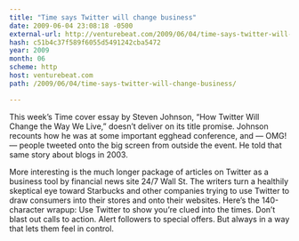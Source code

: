```yaml
---
title: "Time says Twitter will change business"
date: 2009-06-04 23:08:18 -0500
external-url: http://venturebeat.com/2009/06/04/time-says-twitter-will-change-business/
hash: c51b4c37f589f6055d5491242cba5472
year: 2009
month: 06
scheme: http
host: venturebeat.com
path: /2009/06/04/time-says-twitter-will-change-business/

---
```


This week’s Time cover essay by Steven Johnson, “How Twitter Will Change the Way We Live,” doesn’t deliver on its title promise. Johnson recounts how he was at some important egghead conference, and — OMG! — people tweeted onto the big screen from outside the event. He told that same story about blogs in 2003.

More interesting is the much longer package of articles on Twitter as a business tool by financial news site 24/7 Wall St. The writers turn a healthily skeptical eye toward Starbucks and other companies trying to use Twitter to draw consumers into their stores and onto their websites. Here’s the 140-character wrapup: Use Twitter to show you’re clued into the times. Don’t blast out calls to action. Alert followers to special offers. But always in a way that lets them feel in control.



   

